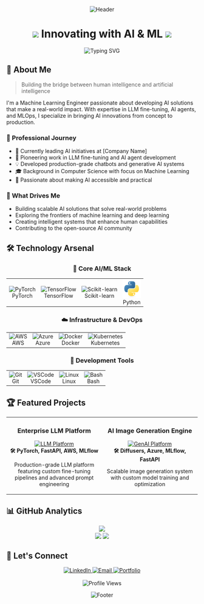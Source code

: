 <div align="center">
  
  ![Header](https://capsule-render.vercel.app/api?type=waving&color=0:3595FF,100:2C69A9&height=250&section=header&text=AI%20Engineer%20|%20ML%20Specialist&fontSize=40&fontColor=FFFFFF&animation=fadeIn&fontAlignY=40&desc=Crafting%20Intelligent%20Solutions%20for%20Tomorrow&descAlignY=55)

</div>

<h1 align="center">
  <img src="https://raw.githubusercontent.com/TheDudeThatCode/TheDudeThatCode/master/Assets/Earth.gif" width="24px">
  Innovating with AI & ML
  <img src="https://raw.githubusercontent.com/TheDudeThatCode/TheDudeThatCode/master/Assets/Earth.gif" width="24px">
</h1>

<div align="center">
  <p>
    <img src="https://readme-typing-svg.herokuapp.com?font=Fira+Code&size=22&pause=1000&color=2C69A9&center=true&vCenter=true&width=435&lines=Machine+Learning+Engineer;AI+Solutions+Architect;MLOps+Specialist;Passionate+Tech+Innovator" alt="Typing SVG" />
  </p>
</div>

## 🎯 About Me

> Building the bridge between human intelligence and artificial intelligence

I'm a Machine Learning Engineer passionate about developing AI solutions that make a real-world impact. With expertise in LLM fine-tuning, AI agents, and MLOps, I specialize in bringing AI innovations from concept to production.

### 🚀 Professional Journey
- 🔭 Currently leading AI initiatives at [Company Name]
- 🌱 Pioneering work in LLM fine-tuning and AI agent development
- 💡 Developed production-grade chatbots and generative AI systems
- 🎓 Background in Computer Science with focus on Machine Learning
- 🤝 Passionate about making AI accessible and practical

### 💫 What Drives Me
- Building scalable AI solutions that solve real-world problems
- Exploring the frontiers of machine learning and deep learning
- Creating intelligent systems that enhance human capabilities
- Contributing to the open-source AI community

## 🛠️ Technology Arsenal

<div align="center">

### 🤖 Core AI/ML Stack
<table>
  <tr>
    <td align="center"><img src="https://skillicons.dev/icons?i=pytorch" width="48" height="48" alt="PyTorch"/><br>PyTorch</td>
    <td align="center"><img src="https://skillicons.dev/icons?i=tensorflow" width="48" height="48" alt="TensorFlow"/><br>TensorFlow</td>
    <td align="center"><img src="https://www.vectorlogo.zone/logos/scikit_learn/scikit_learn-icon.svg" width="48" height="48" alt="Scikit-learn"/><br>Scikit-learn</td>
    <td align="center"><img src="https://raw.githubusercontent.com/devicons/devicon/master/icons/python/python-original.svg" width="48" height="48" alt="Python"/><br>Python</td>
  </tr>
</table>

### ☁️ Infrastructure & DevOps
<table>
  <tr>
    <td align="center"><img src="https://skillicons.dev/icons?i=aws" width="48" height="48" alt="AWS"/><br>AWS</td>
    <td align="center"><img src="https://skillicons.dev/icons?i=azure" width="48" height="48" alt="Azure"/><br>Azure</td>
    <td align="center"><img src="https://skillicons.dev/icons?i=docker" width="48" height="48" alt="Docker"/><br>Docker</td>
    <td align="center"><img src="https://skillicons.dev/icons?i=kubernetes" width="48" height="48" alt="Kubernetes"/><br>Kubernetes</td>
  </tr>
</table>

### 🔧 Development Tools
<table>
  <tr>
    <td align="center"><img src="https://skillicons.dev/icons?i=git" width="48" height="48" alt="Git"/><br>Git</td>
    <td align="center"><img src="https://skillicons.dev/icons?i=vscode" width="48" height="48" alt="VSCode"/><br>VSCode</td>
    <td align="center"><img src="https://skillicons.dev/icons?i=linux" width="48" height="48" alt="Linux"/><br>Linux</td>
    <td align="center"><img src="https://skillicons.dev/icons?i=bash" width="48" height="48" alt="Bash"/><br>Bash</td>
  </tr>
</table>

</div>

## 🏆 Featured Projects

<div class="project-grid">
  <table>
    <tr>
      <td width="50%">
        <h3 align="center">Enterprise LLM Platform</h3>
        <div align="center">
          <a href="your-repo-link">
            <img src="https://raw.githubusercontent.com/AyushPatel180/AyushPatel180/main/assets/llm-platform.png" alt="LLM Platform"/>
          </a>
          <br>
          <span><strong>🛠️ PyTorch, FastAPI, AWS, MLflow</strong></span>
          <br>
          <p>Production-grade LLM platform featuring custom fine-tuning pipelines and advanced prompt engineering</p>
        </div>
      </td>
      <td width="50%">
        <h3 align="center">AI Image Generation Engine</h3>
        <div align="center">
          <a href="your-repo-link">
            <img src="https://raw.githubusercontent.com/AyushPatel180/AyushPatel180/main/assets/gen-ai.png" alt="GenAI Platform"/>
          </a>
          <br>
          <span><strong>🛠️ Diffusers, Azure, MLflow, FastAPI</strong></span>
          <br>
          <p>Scalable image generation system with custom model training and optimization</p>
        </div>
      </td>
    </tr>
  </table>
</div>

## 📊 GitHub Analytics

<div align="center">
  <img src="https://github-readme-streak-stats.herokuapp.com/?user=AyushPatel180&theme=transparent&hide_border=true&stroke=2C69A9&ring=3595FF&fire=2C69A9&currStreakNum=2C69A9&sideNums=2C69A9&currStreakLabel=3595FF&sideLabels=3595FF&dates=536878" />
</div>

<div align="center">
  <img height="180em" src="https://github-readme-stats.vercel.app/api?username=AyushPatel180&show_icons=true&theme=transparent&hide_border=true&title_color=3595FF&icon_color=2C69A9&text_color=536878" />
  <img height="180em" src="https://github-readme-stats.vercel.app/api/top-langs/?username=AyushPatel180&layout=compact&theme=transparent&hide_border=true&title_color=3595FF&text_color=536878" />
</div>

## 🤝 Let's Connect

<div align="center">
  <a href="https://linkedin.com/in/ayush-patel18">
    <img src="https://img.shields.io/badge/LinkedIn-0077B5?style=for-the-badge&logo=linkedin&logoColor=white" alt="LinkedIn" />
  </a>
  <a href="mailto:your.email@example.com">
    <img src="https://img.shields.io/badge/Email-D14836?style=for-the-badge&logo=gmail&logoColor=white" alt="Email" />
  </a>
  <a href="https://your-portfolio.com">
    <img src="https://img.shields.io/badge/Portfolio-000000?style=for-the-badge&logo=About.me&logoColor=white" alt="Portfolio" />
  </a>
</div>

<br>

<div align="center">
  <img src="https://komarev.com/ghpvc/?username=AyushPatel180&color=2C69A9&style=flat-square&label=Profile+Views" alt="Profile Views" />
</div>

<div align="center">
  
  ![Footer](https://capsule-render.vercel.app/api?type=waving&color=0:3595FF,100:2C69A9&height=120&section=footer)
  
</div>
